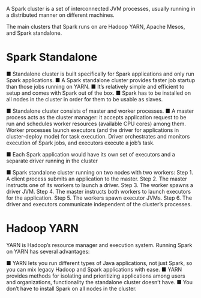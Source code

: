 
A Spark cluster is a set of interconnected JVM processes, usually running in a distributed manner on different machines.

The main clusters that Spark runs on are Hadoop YARN, Apache Mesos, and Spark standalone.

# Spark Standalone

■ Standalone cluster is built specifically for Spark applications and only run Spark applications. 
■ A Spark standalone cluster provides faster job startup than those jobs running on YARN.
■ It’s relatively simple and efficient to setup and comes with Spark out of the box.
■ Spark has to be installed on all nodes in the cluster in order for them to be usable as slaves.

■ Standalone cluster consists of master and worker processes. 
■ A master process acts as the cluster manager: it accepts application request to be run and schedules worker resources (available CPU cores) among them. Worker processes launch executors (and the driver for applications in cluster-deploy mode) for task execution. 
Driver orchestrates and monitors execution of Spark jobs, and executors execute a job’s task.

■ Each Spark application would have its own set of executors and a separate driver running in the cluster

■ Spark standalone cluster running on two nodes with two workers:
Step 1. A client process submits an application to the master.
Step 2. The master instructs one of its workers to launch a driver.
Step 3. The worker spawns a driver JVM.
Step 4. The master instructs both workers to launch executors for the application. 
Step 5. The workers spawn executor JVMs.
Step 6. The driver and executors communicate independent of the cluster’s processes.


# Hadoop YARN

YARN is Hadoop’s resource manager and execution system. Running Spark on YARN has several advantages:

■ YARN lets you run different types of Java applications, not just Spark, so you can mix legacy Hadoop and Spark applications with ease. 
■ YARN provides methods for isolating and prioritizing applications among users and organizations, functionality the standalone cluster doesn’t have.
■ You don’t have to install Spark on all nodes in the cluster.